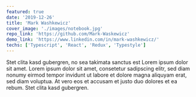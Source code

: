 ```yaml
---
featured: true
date: '2019-12-26'
title: 'Mark Washkewicz'
cover_image: './images/notebook.jpg'
repo_link: 'https://github.com/Mark-Waskewicz'
demo_link: 'https://www.linkedin.com/in/mark-washkewicz/'
techs: ['Typescript', 'React', 'Redux', 'Typestyle']
---
```


Stet clita kasd gubergren, no sea takimata sanctus est Lorem ipsum dolor sit amet. Lorem ipsum dolor sit amet, consetetur sadipscing elitr, sed diam nonumy eirmod tempor invidunt ut labore et dolore magna aliquyam erat, sed diam voluptua. At vero eos et accusam et justo duo dolores et ea rebum. Stet clita kasd gubergren.
